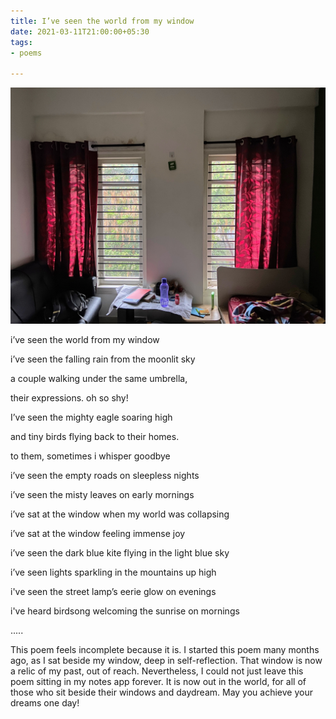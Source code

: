 ```yaml
---
title: I’ve seen the world from my window
date: 2021-03-11T21:00:00+05:30
tags:
- poems

---
```

![The window of my messy room](/assets/window.JPG "Window")  
  
i’ve seen the world from my window

i’ve seen the falling rain from the moonlit sky

a couple walking under the same umbrella,

their expressions. oh so shy!

I’ve seen the mighty eagle soaring high

and tiny birds flying back to their homes.

to them, sometimes i whisper goodbye

i’ve seen the empty roads on sleepless nights

i’ve seen the misty leaves on early mornings

i’ve sat at the window when my world was collapsing 

i’ve sat at the window feeling immense joy

i’ve seen the dark blue kite flying in the light blue sky

i’ve seen lights sparkling in the mountains up high

i've seen the street lamp’s eerie glow on evenings

i've heard birdsong welcoming the sunrise on mornings  
  
  
.....  
  
This poem feels incomplete because it is. I started this poem many months ago, as I sat beside my window, deep in self-reflection. That window is now a relic of my past, out of reach. Nevertheless, I could not just leave this poem sitting in my notes app forever. It is now out in the world, for all of those who sit beside their windows and daydream. May you achieve your dreams one day!